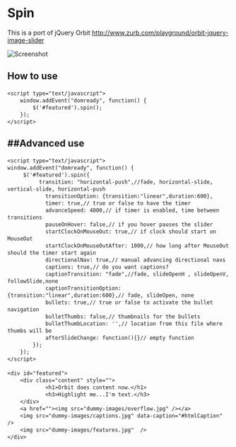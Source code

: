 Spin
===========

This is a port of jQuery Orbit http://www.zurb.com/playground/orbit-jquery-image-slider

![Screenshot](http://w857226.open.ge.tt/1/files/89QVUSH/0/blob/x675?noinc=1)

How to use
----------

    <script type="text/javascript">
        window.addEvent("domready", function() {
            $('#featured').spin();
        });
    </script>

##Advanced use
----------

    <script type="text/javascript">
    window.addEvent("domready", function() {
         $('#featured').spin({
              transition: "horizontal-push",//fade, horizontal-slide, vertical-slide, horizontal-push
                transitionOption: {transition:"linear",duration:600},
                timer: true,// true or false to have the timer
                advanceSpeed: 4000,// if timer is enabled, time between transitions
                pauseOnHover: false,// if you hover pauses the slider
                startClockOnMouseOut: true,// if clock should start on MouseOut
                startClockOnMouseOutAfter: 1000,// how long after MouseOut should the timer start again
                directionalNav: true,// manual advancing directional navs
                captions: true,// do you want captions?
                captionTransition: "fade",//fade, slideOpenH , slideOpenV, followSlide,none
                captionTransitionOption: {transition:"linear",duration:600},// fade, slideOpen, none
                bullets: true,// true or false to activate the bullet navigation
                bulletThumbs: false,// thumbnails for the bullets
                bulletThumbLocation: '',// location from this file where thumbs will be
                afterSlideChange: function(){}// empty function
            });
        });
    </script>

    <div id="featured"> 
        <div class="content" style="">
                <h1>Orbit does content now.</h1>
                <h3>Highlight me...I'm text.</h3>
        </div>
        <a href=""><img src="dummy-images/overflow.jpg" /></a>
        <img src="dummy-images/captions.jpg" data-caption="#htmlCaption" />
        <img src="dummy-images/features.jpg"  />
    </div>